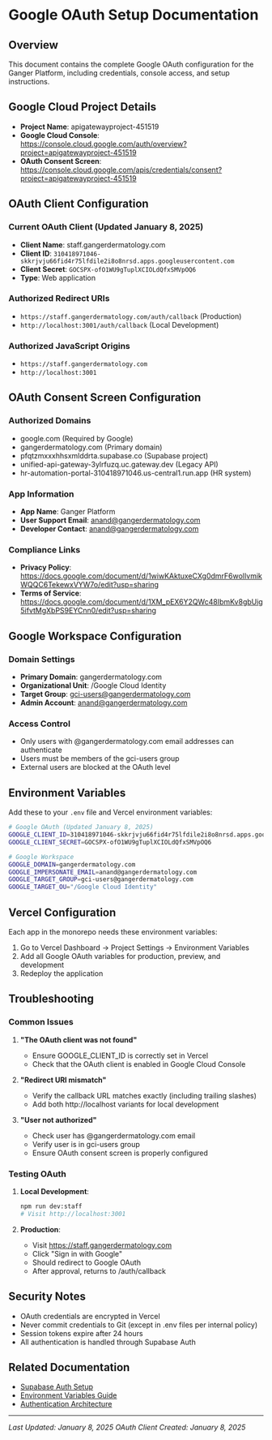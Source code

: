 # Google OAuth Setup Documentation

## Overview

This document contains the complete Google OAuth configuration for the Ganger Platform, including credentials, console access, and setup instructions.

## Google Cloud Project Details

- **Project Name**: apigatewayproject-451519
- **Google Cloud Console**: https://console.cloud.google.com/auth/overview?project=apigatewayproject-451519
- **OAuth Consent Screen**: https://console.cloud.google.com/apis/credentials/consent?project=apigatewayproject-451519

## OAuth Client Configuration

### Current OAuth Client (Updated January 8, 2025)
- **Client Name**: staff.gangerdermatology.com
- **Client ID**: `310418971046-skkrjvju66fid4r75lfdile2i8o8nrsd.apps.googleusercontent.com`
- **Client Secret**: `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`
- **Type**: Web application

### Authorized Redirect URIs
- `https://staff.gangerdermatology.com/auth/callback` (Production)
- `http://localhost:3001/auth/callback` (Local Development)

### Authorized JavaScript Origins
- `https://staff.gangerdermatology.com`
- `http://localhost:3001`

## OAuth Consent Screen Configuration

### Authorized Domains
- google.com (Required by Google)
- gangerdermatology.com (Primary domain)
- pfqtzmxxxhhsxmlddrta.supabase.co (Supabase project)
- unified-api-gateway-3ylrfuzq.uc.gateway.dev (Legacy API)
- hr-automation-portal-310418971046.us-central1.run.app (HR system)

### App Information
- **App Name**: Ganger Platform
- **User Support Email**: anand@gangerdermatology.com
- **Developer Contact**: anand@gangerdermatology.com

### Compliance Links
- **Privacy Policy**: https://docs.google.com/document/d/1wiwKAktuxeCXg0dmrF6wolIvmikWQQC6TekewxVYW7o/edit?usp=sharing
- **Terms of Service**: https://docs.google.com/document/d/1XM_pEX6Y2QWc48IbmKv8gbUig5ifvtMgXbPS9EYCnn0/edit?usp=sharing

## Google Workspace Configuration

### Domain Settings
- **Primary Domain**: gangerdermatology.com
- **Organizational Unit**: /Google Cloud Identity
- **Target Group**: gci-users@gangerdermatology.com
- **Admin Account**: anand@gangerdermatology.com

### Access Control
- Only users with @gangerdermatology.com email addresses can authenticate
- Users must be members of the gci-users group
- External users are blocked at the OAuth level

## Environment Variables

Add these to your `.env` file and Vercel environment variables:

```bash
# Google OAuth (Updated January 8, 2025)
GOOGLE_CLIENT_ID=310418971046-skkrjvju66fid4r75lfdile2i8o8nrsd.apps.googleusercontent.com
GOOGLE_CLIENT_SECRET=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

# Google Workspace
GOOGLE_DOMAIN=gangerdermatology.com
GOOGLE_IMPERSONATE_EMAIL=anand@gangerdermatology.com
GOOGLE_TARGET_GROUP=gci-users@gangerdermatology.com
GOOGLE_TARGET_OU="/Google Cloud Identity"
```

## Vercel Configuration

Each app in the monorepo needs these environment variables:
1. Go to Vercel Dashboard → Project Settings → Environment Variables
2. Add all Google OAuth variables for production, preview, and development
3. Redeploy the application

## Troubleshooting

### Common Issues

1. **"The OAuth client was not found"**
   - Ensure GOOGLE_CLIENT_ID is correctly set in Vercel
   - Check that the OAuth client is enabled in Google Cloud Console

2. **"Redirect URI mismatch"**
   - Verify the callback URL matches exactly (including trailing slashes)
   - Add both http://localhost variants for local development

3. **"User not authorized"**
   - Check user has @gangerdermatology.com email
   - Verify user is in gci-users group
   - Ensure OAuth consent screen is properly configured

### Testing OAuth

1. **Local Development**:
   ```bash
   npm run dev:staff
   # Visit http://localhost:3001
   ```

2. **Production**:
   - Visit https://staff.gangerdermatology.com
   - Click "Sign in with Google"
   - Should redirect to Google OAuth
   - After approval, returns to /auth/callback

## Security Notes

- OAuth credentials are encrypted in Vercel
- Never commit credentials to Git (except in .env files per internal policy)
- Session tokens expire after 24 hours
- All authentication is handled through Supabase Auth

## Related Documentation

- [Supabase Auth Setup](./SUPABASE_AUTH_SETUP.md)
- [Environment Variables Guide](../../CLAUDE.md#environment-configuration)
- [Authentication Architecture](../../CLAUDE.md#authentication-architecture)

---

*Last Updated: January 8, 2025*
*OAuth Client Created: January 8, 2025*